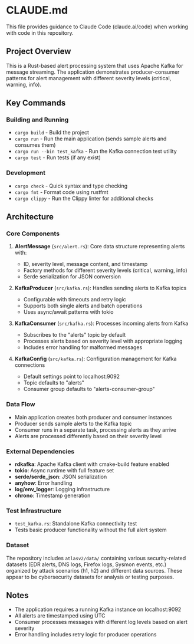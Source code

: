 # CLAUDE.md

This file provides guidance to Claude Code (claude.ai/code) when working with code in this repository.

## Project Overview

This is a Rust-based alert processing system that uses Apache Kafka for message streaming. The application demonstrates producer-consumer patterns for alert management with different severity levels (critical, warning, info).

## Key Commands

### Building and Running
- `cargo build` - Build the project
- `cargo run` - Run the main application (sends sample alerts and consumes them)
- `cargo run --bin test_kafka` - Run the Kafka connection test utility
- `cargo test` - Run tests (if any exist)

### Development
- `cargo check` - Quick syntax and type checking
- `cargo fmt` - Format code using rustfmt
- `cargo clippy` - Run the Clippy linter for additional checks

## Architecture

### Core Components

1. **AlertMessage** (`src/alert.rs`): Core data structure representing alerts with:
   - ID, severity level, message content, and timestamp
   - Factory methods for different severity levels (critical, warning, info)
   - Serde serialization for JSON conversion

2. **KafkaProducer** (`src/kafka.rs`): Handles sending alerts to Kafka topics
   - Configurable with timeouts and retry logic
   - Supports both single alerts and batch operations
   - Uses async/await patterns with tokio

3. **KafkaConsumer** (`src/kafka.rs`): Processes incoming alerts from Kafka
   - Subscribes to the "alerts" topic by default
   - Processes alerts based on severity level with appropriate logging
   - Includes error handling for malformed messages

4. **KafkaConfig** (`src/kafka.rs`): Configuration management for Kafka connections
   - Default settings point to localhost:9092
   - Topic defaults to "alerts"
   - Consumer group defaults to "alerts-consumer-group"

### Data Flow
- Main application creates both producer and consumer instances
- Producer sends sample alerts to the Kafka topic
- Consumer runs in a separate task, processing alerts as they arrive
- Alerts are processed differently based on their severity level

### External Dependencies
- **rdkafka**: Apache Kafka client with cmake-build feature enabled
- **tokio**: Async runtime with full feature set
- **serde/serde_json**: JSON serialization
- **anyhow**: Error handling
- **log/env_logger**: Logging infrastructure
- **chrono**: Timestamp generation

### Test Infrastructure
- `test_kafka.rs`: Standalone Kafka connectivity test
- Tests basic producer functionality without the full alert system

### Dataset
The repository includes `atlasv2/data/` containing various security-related datasets (EDR alerts, DNS logs, Firefox logs, Sysmon events, etc.) organized by attack scenarios (h1, h2) and different data sources. These appear to be cybersecurity datasets for analysis or testing purposes.

## Notes
- The application requires a running Kafka instance on localhost:9092
- All alerts are timestamped using UTC
- Consumer processes messages with different log levels based on alert severity
- Error handling includes retry logic for producer operations
